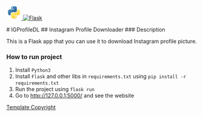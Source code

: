 <p>
    <a href="https://www.python.org/" target="_blank">
        <img src="https://raw.githubusercontent.com/devicons/devicon/master/icons/python/python-original.svg" alt="Python" width="40" height="40"/>
    </a>
    <a href="https://flask.palletsprojects.com/" target="_blank">
        <img src="https://img.icons8.com/ios-filled/50/000000/flask.png" alt="Flask" width="40" height="40"/>
    </a>
</p>
# IGProfileDL
## Instagram Profile Downloader
### Description

This is a Flask app that you can use it to download Instagram profile picture.

### How to run project
1. Install <code>Python3</code>
2. Install <code>Flask</code> and other libs in <code>requirements.txt</code> using <code>pip install -r requirements.txt</code>
3. Run the project using <code>flask run</code>
4. Go to http://127.0.0.1:5000/ and see the website


<a href="https://colorlib.com/wp/template/contact-form-v1/">Template Copyright</a>